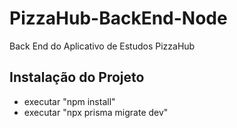 # PizzaHub-BackEnd-Node
 Back End do Aplicativo de Estudos PizzaHub

 ## Instalação do Projeto
 - executar "npm install"
 - executar "npx prisma migrate dev"
